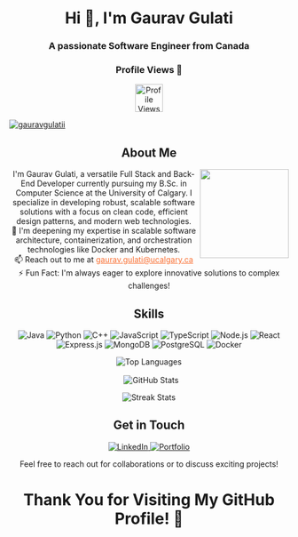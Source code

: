 <h1 align="center">Hi 👋, I'm Gaurav Gulati</h1> <h3 align="center">A passionate Software Engineer from Canada</h3> <div align="center"> <h3>Profile Views 👀</h3> <img src="https://profile-counter.glitch.me/gauravgulatii/count.svg" height="50" alt="Profile Views" /> <p align="left"> <a href="https://github.com/gauravgulatii/github-profile-trophy"> <img src="https://github-profile-trophy.vercel.app/?username=gauravgulatii" alt="gauravgulatii" /> </a> </p> </div> <div align="center"> <h2 align="center">About Me</h2> <img align="right" height="160" src="https://camo.githubusercontent.com/14a82c9065ad50c7e8ef3fdf2463d22b0ef77c23c43784378e709d588130a58c/68747470733a2f2f7374617469632e7769787374617469632e636f6d2f6d656469612f6262653634325f36323431346535306265663334636532386462316166616266353566313765637e6d76322e676966" /> <p align="center"> I'm Gaurav Gulati, a versatile Full Stack and Back-End Developer currently pursuing my B.Sc. in Computer Science at the University of Calgary. I specialize in developing robust, scalable software solutions with a focus on clean code, efficient design patterns, and modern web technologies. <br> 🌱 I'm deepening my expertise in scalable software architecture, containerization, and orchestration technologies like Docker and Kubernetes. <br> 📫 Reach out to me at <a href="mailto:gaurav.gulati@ucalgary.ca" style="color: rgb(250, 111, 50);">gaurav.gulati@ucalgary.ca</a> <br> ⚡ Fun Fact: I'm always eager to explore innovative solutions to complex challenges! </p> </div> <h2 align="center">Skills</h2> <p align="center"> <!-- Languages & Frameworks --> <img src="https://img.shields.io/badge/Java-%23ED8B00.svg?&style=for-the-badge&logo=java&logoColor=white" alt="Java"> <img src="https://img.shields.io/badge/Python-%2314354C.svg?&style=for-the-badge&logo=python&logoColor=white" alt="Python"> <img src="https://img.shields.io/badge/C++-%2300599C.svg?&style=for-the-badge&logo=cplusplus&logoColor=white" alt="C++"> <img src="https://img.shields.io/badge/JavaScript-%23F7DF1E.svg?&style=for-the-badge&logo=javascript&logoColor=black" alt="JavaScript"> <img src="https://img.shields.io/badge/TypeScript-%23007ACC.svg?&style=for-the-badge&logo=typescript&logoColor=white" alt="TypeScript"> <img src="https://img.shields.io/badge/Node.js-%2343853D.svg?&style=for-the-badge&logo=node.js&logoColor=white" alt="Node.js"> <img src="https://img.shields.io/badge/React-%2361DAFB.svg?&style=for-the-badge&logo=react&logoColor=white" alt="React"> <img src="https://img.shields.io/badge/Express.js-%23000000.svg?&style=for-the-badge&logo=express&logoColor=white" alt="Express.js"> <img src="https://img.shields.io/badge/MongoDB-%2347A248.svg?&style=for-the-badge&logo=mongodb&logoColor=white" alt="MongoDB"> <img src="https://img.shields.io/badge/PostgreSQL-%23316192.svg?&style=for-the-badge&logo=postgresql&logoColor=white" alt="PostgreSQL"> <img src="https://img.shields.io/badge/Docker-%230db7ed.svg?&style=for-the-badge&logo=docker&logoColor=white" alt="Docker"> </p> <div align="center"> <p> <img align="center" src="https://github-readme-stats.vercel.app/api/top-langs/?username=gauravgulatii&layout=compact&theme=radical" alt="Top Languages" /> </p> <p>&nbsp; <img align="center" src="https://github-readme-stats.vercel.app/api?username=gauravgulatii&show_icons=true&locale=en&theme=radical" alt="GitHub Stats" /> </p> <p> <img align="center" src="https://github-readme-streak-stats.herokuapp.com/?user=gauravgulatii&theme=midnight-purple" alt="Streak Stats" /> </p> </div> <h2 align="center">Get in Touch</h2> <p align="center"> <a href="https://linkedin.com/in/gauravgulatii" target="_blank"> <img src="https://img.shields.io/badge/LinkedIn-%230077B5.svg?&style=for-the-badge&logo=linkedin&logoColor=white" alt="LinkedIn"> </a> <a href="https://your-portfolio-link-here.com" target="_blank"> <img src="https://img.shields.io/badge/Portfolio-%2312100E.svg?&style=for-the-badge&logo=dev.to&logoColor=white" alt="Portfolio"> </a> </p> <p align="center"> Feel free to reach out for collaborations or to discuss exciting projects! </p> <h1 align="center">Thank You for Visiting My GitHub Profile! 👋</h1>

